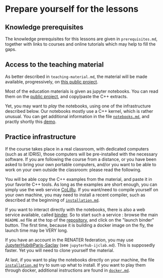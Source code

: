 
# Prepare yourself for the lessons

## Knowledge prerequisites

The knowledge prerequisites for this lessons are given in `prerequisites.md`, together with links to courses and online tutorials which may help to fill the gaps.

## Access to the teaching material

As better described in `teaching-material.md`, the material will be made available, progressively, on [this public project](https://github.com/chavid/ModernScientificCpp.git).

Most of the education materials is given as jupyter notebooks. You can read them on the [public project](https://github.com/chavid/ModernScientificCpp.git), and copy/paste the C++ extracts.

Yet, you may want to *play* the notebooks, using one of the infrastructure described below. Our notebooks mostly use a C++ kernel, which is rather unusual. You can get additional information in the file [`notebooks.md`](`notebooks.md`), and practly shortly this [demo](demo-notebook.ipynb).

## Practice infrastructure

If the course takes place in a real classroom, with dedicated computers (such as at IDRIS), those computers will be pre-installed with the necessary software. If you are following the course from a distance, or you have been asked to bring your own portable computers, and/or you want to be able to work on your own outside the classroom: please read the following.

You will be able copy the C++ examples from the material, and paste it in your favorite C++ tools. As long as the examples are short enough, you can simply use the web service [CoLiRu](http://coliru.stacked-crooked.com/). If you want/need to compile yourself on your own machine, you may need to install a recent compiler, such as described at the beginning of [`installation.md`](installation.md).

If you want to interact directly with the notebooks, there is also a web service available, called [binder](https://mybinder.org/). So to start such a service : browse the main `README.md` file at the top of the [repository](https://github.com/chavid/ModernScientificCpp.git), and click on the "launch binder" button. The first time, because it is building a docker image on the fly, the launch time may be VERY long.

If you have an account in the RENATER federation, you may use [JupyterHub@Paris-Saclay](`https://jupyterhub.ijclab.in2p3.fr/`) (see `jupyterhub-ijclab.md`). This is supposedly faster. Yet you will need to clone yourself the material.

At last, if you want to play the notebooks directly on your machine, the file [`installation.md`](installation.md) try to sum up what to install. If you want to play them through docker, additional instructions are found in [`docker.md`](docker.md).

